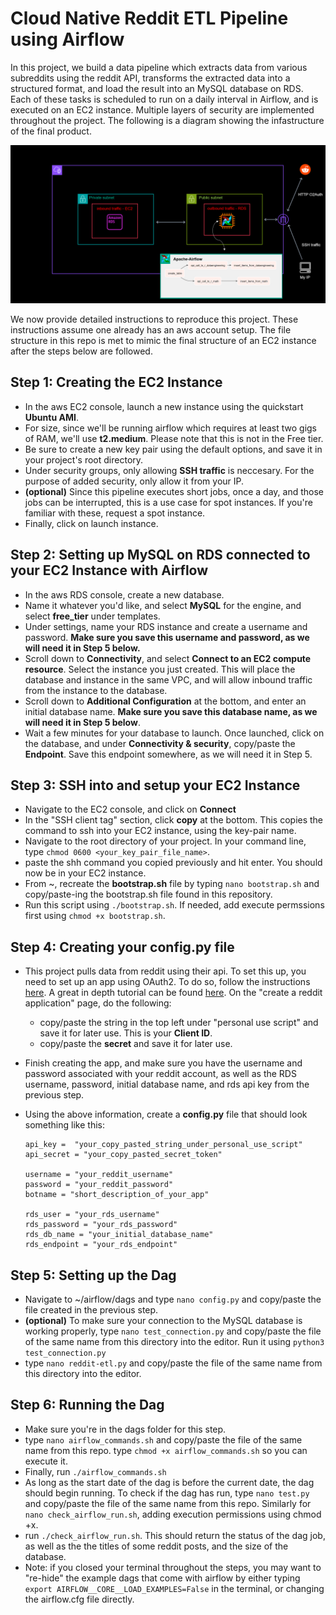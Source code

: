 # Cloud Native Reddit ETL Pipeline using Airflow
In this project, we build a data pipeline which extracts data from various subreddits using the reddit API, transforms the extracted data into a structured format, and load the result into an MySQL database on RDS. Each of these tasks is scheduled to run on a daily interval in Airflow, and is executed on an EC2 instance. Multiple layers of security are implemented throughout the project. The following is a diagram showing the infastructure of the final product. 

![diagram](photos/reddit_pipeline_diagram.png)

We now provide detailed instructions to reproduce this project. These instructions assume one already has an aws account setup. The file structure in this repo is met to mimic the final structure of an EC2 instance after the steps below are followed. 

## Step 1: Creating the EC2 Instance
- In the aws EC2 console, launch a new instance using the quickstart __Ubuntu AMI__. 
- For size, since we'll be running airflow which requires at least two gigs of RAM, we'll use __t2.medium__. Please note that this is not in the Free tier.
- Be sure to create a new key pair using the default options, and save it in your project's root directory.
- Under security groups, only allowing __SSH traffic__ is neccesary. For the purpose of added security, only allow it from your IP.
- __(optional)__ Since this pipeline executes short jobs, once a day, and those jobs can be interrupted, this is a use case for spot instances. If you're familiar with these, request a spot instance. 
- Finally, click on launch instance. 

## Step 2: Setting up MySQL on RDS connected to your EC2 Instance with Airflow
- In the aws RDS console, create a new database.
- Name it whatever you'd like, and select __MySQL__ for the engine, and select __free_tier__ under templates.
- Under settings, name your RDS instance and create a username and password. __Make sure you save this username and password, as we will need it in Step 5 below.__
- Scroll down to __Connectivity__, and select __Connect to an EC2 compute resource__. Select the instance you just created. This will place the database and instance in the same VPC, and will allow inbound traffic from the instance to the database. 
- Scroll down to __Additional Configuration__ at the bottom, and enter an initial database name. __Make sure you save this database name, as we will need it in Step 5 below__.
- Wait a few minutes for your database to launch. Once launched, click on the database, and under __Connectivity & security__, copy/paste the __Endpoint__. Save this endpoint somewhere, as we will need it in Step 5.  


## Step 3: SSH into and setup your EC2 Instance
- Navigate to the EC2 console, and click on __Connect__
- In the "SSH client tag" section, click __copy__ at the bottom. This copies the command to ssh into your EC2 instance, using the key-pair name. 
- Navigate to the root directory of your project. In your command line, type `chmod 0600 <your_key_pair_file_name>`.
- paste the shh command you copied previously and hit enter. You should now be in your EC2 instance. 
- From ~, recreate the __bootstrap.sh__ file by typing `nano bootstrap.sh` and copy/paste-ing the bootstrap.sh file found in this repository.  
- Run this script using `./bootstrap.sh`. If needed, add execute permssions first using `chmod +x bootstrap.sh`.

## Step 4: Creating your __config.py__ file
- This project pulls data from reddit using their api. To set this up, you need to set up an app using OAuth2. To do so, follow the instructions [here](https://github.com/reddit-archive/reddit/wiki/OAuth2). A great in depth tutorial can be found [here](https://www.jcchouinard.com/reddit-api/). On the "create a reddit application" page, do the following:
    - copy/paste the string in the top left under "personal use script" and save it for later use. This is your __Client ID__. 
    - copy/paste the __secret__ and save it for later use.

- Finish creating the app, and make sure you have the username and password associated with your reddit account, as well as the RDS username, password, initial database name, and rds api key from the previous step.
- Using the above information, create a __config.py__ file that should look something like this:
    ```
    api_key =  "your_copy_pasted_string_under_personal_use_script"
    api_secret = "your_copy_pasted_secret_token"

    username = "your_reddit_username"
    password = "your_reddit_password"
    botname = "short_description_of_your_app"

    rds_user = "your_rds_username"
    rds_password = "your_rds_password"
    rds_db_name = "your_initial_database_name"
    rds_endpoint = "your_rds_endpoint"

    ```

## Step 5: Setting up the Dag
- Navigate to ~/airflow/dags and type `nano config.py` and copy/paste the file created in the previous step.
- __(optional)__ To make sure your connection to the MySQL database is working properly, type `nano test_connection.py` and copy/paste the file of the same name from this directory into the editor. Run it using `python3 test_connection.py`
- type `nano reddit-etl.py` and copy/paste the file of the same name from this directory into the editor.

## Step 6: Running the Dag
- Make sure you're in the dags folder for this step.
- type `nano airflow_commands.sh` and copy/paste the file of the same name from this repo.
type `chmod +x airflow_commands.sh` so you can execute it.
- Finally, run `./airflow_commands.sh`
- As long as the start date of the dag is before the current date, the dag should begin running. 
To check if the dag has run, type `nano test.py` and copy/paste the file of the same name from this repo. Similarly for `nano check_airflow_run.sh`, adding execution permissions using chmod +x. 
- run `./check_airflow_run.sh`. This should return the status of the dag job, as well as the the titles of some reddit posts, and the size of the database. 
- Note: if you closed your terminal throughout the steps, you may want to "re-hide" the example dags that come with airflow by either typing  `export AIRFLOW__CORE__LOAD_EXAMPLES=False` in the terminal, or changing the airflow.cfg file directly. 




